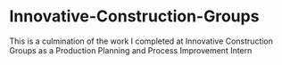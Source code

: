 # Innovative-Construction-Groups
This is a culmination of the work I completed at Innovative Construction Groups as a Production Planning and Process Improvement Intern
